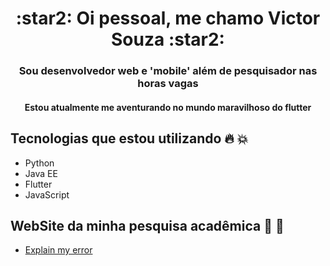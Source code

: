 <h1 align='center'> :star2: Oi pessoal, me chamo Victor Souza :star2: </h1>
<h3 align='center'> Sou desenvolvedor web e 'mobile' além de pesquisador nas horas vagas </h3>
<h4 align='center'> Estou atualmente me aventurando no mundo maravilhoso do flutter </h4>

## Tecnologias que estou utilizando :fire: :boom:
  * Python
  * Java EE
  * Flutter
  * JavaScript
  
 ## WebSite da minha pesquisa acadêmica :muscle: :metal:
  * [Explain my error](http://victortirano.pythonanywhere.com/)
